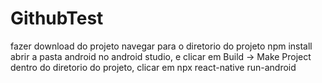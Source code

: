 # GithubTest

fazer download do projeto
navegar para o diretorio do projeto
npm install
abrir a pasta android no android studio, e clicar em Build -> Make Project
dentro do diretorio do projeto, clicar em npx react-native run-android
